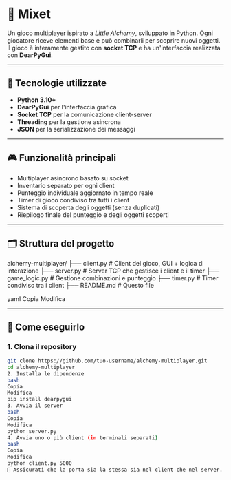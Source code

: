 # 🧪 Mixet

Un gioco multiplayer ispirato a *Little Alchemy*, sviluppato in Python. Ogni giocatore riceve elementi base e può combinarli per scoprire nuovi oggetti. Il gioco è interamente gestito con **socket TCP** e ha un'interfaccia realizzata con **DearPyGui**.

---

## 🔧 Tecnologie utilizzate

- **Python 3.10+**
- **DearPyGui** per l'interfaccia grafica
- **Socket TCP** per la comunicazione client-server
- **Threading** per la gestione asincrona
- **JSON** per la serializzazione dei messaggi

---

## 🎮 Funzionalità principali

- Multiplayer asincrono basato su socket
- Inventario separato per ogni client
- Punteggio individuale aggiornato in tempo reale
- Timer di gioco condiviso tra tutti i client
- Sistema di scoperta degli oggetti (senza duplicati)
- Riepilogo finale del punteggio e degli oggetti scoperti

---

## 🗂️ Struttura del progetto
alchemy-multiplayer/
├── client.py # Client del gioco, GUI + logica di interazione
├── server.py # Server TCP che gestisce i client e il timer
├── game_logic.py # Gestione combinazioni e punteggio
├── timer.py # Timer condiviso tra i client
├── README.md # Questo file

yaml
Copia
Modifica

---

## 🚀 Come eseguirlo

### 1. Clona il repository

```bash
git clone https://github.com/tuo-username/alchemy-multiplayer.git
cd alchemy-multiplayer
2. Installa le dipendenze
bash
Copia
Modifica
pip install dearpygui
3. Avvia il server
bash
Copia
Modifica
python server.py
4. Avvia uno o più client (in terminali separati)
bash
Copia
Modifica
python client.py 5000
🔁 Assicurati che la porta sia la stessa sia nel client che nel server.
